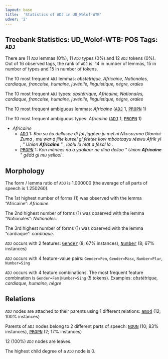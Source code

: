```yaml
---
layout: base
title:  'Statistics of ADJ in UD_Wolof-WTB'
udver: '2'
---
```


## Treebank Statistics: UD_Wolof-WTB: POS Tags: `ADJ`

There are 11 `ADJ` lemmas (0%), 11 `ADJ` types (0%) and 12 `ADJ` tokens (0%).
Out of 16 observed tags, the rank of `ADJ` is: 14 in number of lemmas, 15 in number of types and 15 in number of tokens.

The 10 most frequent `ADJ` lemmas: <em>obstétrique, Africaine, Nationales, cardiaque, francaise, humaine, juvénile, linguistique, négre, orales</em>

The 10 most frequent `ADJ` types:  <em>obstétrique, Africaine, Nationales, cardiaque, francaise, humaine, juvénile, linguistique, négre, orales</em>

The 10 most frequent ambiguous lemmas: <em>Africaine</em> (<tt><a href="wo_wtb-pos-ADJ.html">ADJ</a></tt> 1, <tt><a href="wo_wtb-pos-PROPN.html">PROPN</a></tt> 1)

The 10 most frequent ambiguous types:  <em>Africaine</em> (<tt><a href="wo_wtb-pos-ADJ.html">ADJ</a></tt> 1, <tt><a href="wo_wtb-pos-PROPN.html">PROPN</a></tt> 1)


* <em>Africaine</em>
  * <tt><a href="wo_wtb-pos-ADJ.html">ADJ</a></tt> 1: <em>Kon su ñu dellusee di fal jiggéen ju mel ni Nkosazana Dlamini-Zuma , mu war a jiite kureel gi feetee kow mbootaayu réewu Afrik yi , " Union <b>Africaine</b> " , loolu lu mat a fésal la .</em>
  * <tt><a href="wo_wtb-pos-PROPN.html">PROPN</a></tt> 1: <em>Kon mënees na a yaakaar ne dina delloo " Union <b>Africaine</b> " gëdd gi mu yellool .</em>

## Morphology

The form / lemma ratio of `ADJ` is 1.000000 (the average of all parts of speech is 1.250260).

The 1st highest number of forms (1) was observed with the lemma “Africaine”: <em>Africaine</em>.

The 2nd highest number of forms (1) was observed with the lemma “Nationales”: <em>Nationales</em>.

The 3rd highest number of forms (1) was observed with the lemma “cardiaque”: <em>cardiaque</em>.

`ADJ` occurs with 2 features: <tt><a href="wo_wtb-feat-Gender.html">Gender</a></tt> (8; 67% instances), <tt><a href="wo_wtb-feat-Number.html">Number</a></tt> (8; 67% instances)

`ADJ` occurs with 4 feature-value pairs: `Gender=Fem`, `Gender=Masc`, `Number=Plur`, `Number=Sing`

`ADJ` occurs with 4 feature combinations.
The most frequent feature combination is `Gender=Fem|Number=Sing` (5 tokens).
Examples: <em>obstétrique, cardiaque, humaine, négre</em>


## Relations

`ADJ` nodes are attached to their parents using 1 different relations: <tt><a href="wo_wtb-dep-amod.html">amod</a></tt> (12; 100% instances)

Parents of `ADJ` nodes belong to 2 different parts of speech: <tt><a href="wo_wtb-pos-NOUN.html">NOUN</a></tt> (10; 83% instances), <tt><a href="wo_wtb-pos-PROPN.html">PROPN</a></tt> (2; 17% instances)

12 (100%) `ADJ` nodes are leaves.

The highest child degree of a `ADJ` node is 0.

